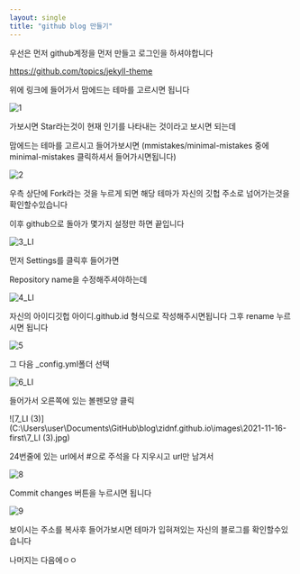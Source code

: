 ```yaml
---
layout: single
title: "github blog 만들기"
---
```




우선은 먼저 github계정을 먼저 만들고 로그인을 하셔야합니다



https://github.com/topics/jekyll-theme

위에 링크에 들어가서 맘에드는 테마를 고르시면 됩니다

![1](C:\Users\user\Documents\GitHub\blog\zidnf.github.io\images\2021-11-16-first\1.png)



가보시면 Star라는것이 현재 인기를 나타내는 것이라고 보시면 되는데

맘에드는 테마를 고르시고 들어가보시면
(mmistakes/minimal-mistakes 중에 minimal-mistakes 클릭하셔서 들어가시면됩니다)

![2](C:\Users\user\Documents\GitHub\blog\zidnf.github.io\images\2021-11-16-first\2.png)

우측 상단에 Fork라는 것을 누르게 되면 
해당 테마가 자신의 깃헙 주소로 넘어가는것을 확인할수있습니다

이후 github으로 돌아가 몇가지 설정만 하면 끝입니다

![3_LI](C:\Users\user\Documents\GitHub\blog\zidnf.github.io\images\2021-11-16-first\3_LI.jpg)

먼저 Settings를 클릭후 들어가면

Repository name을 수정해주셔야하는데

![4_LI](C:\Users\user\Documents\GitHub\blog\zidnf.github.io\images\2021-11-16-first\4_LI.jpg)

자신의 아이디깃헙 아이디.github.id 형식으로 작성해주시면됩니다
그후 rename 누르시면 됩니다

![5](C:\Users\user\Documents\GitHub\blog\zidnf.github.io\images\2021-11-16-first\5.png)

그 다음 _config.yml폴더 선택

![6_LI](C:\Users\user\Documents\GitHub\blog\zidnf.github.io\images\2021-11-16-first\6_LI.jpg)



들어가서 오른쪽에 있는 볼펜모양 클릭

![7_LI (3)](C:\Users\user\Documents\GitHub\blog\zidnf.github.io\images\2021-11-16-first\7_LI (3).jpg)



24번줄에 있는 url에서 #으로 주석을 다 지우시고 url만 남겨서 

![8](C:\Users\user\Documents\GitHub\blog\zidnf.github.io\images\2021-11-16-first\8.png)

Commit changes 버튼을 누르시면 됩니다

![9](C:\Users\user\Documents\GitHub\blog\zidnf.github.io\images\2021-11-16-first\9.png)

보이시는 주소를 복사후 들어가보시면 테마가 입혀져있는 자신의 블로그를 확인할수있습니다

나머지는 다음에ㅇㅇ

